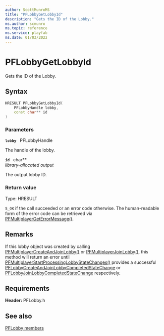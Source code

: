```yaml
---
author: ScottMunroMS
title: "PFLobbyGetLobbyId"
description: "Gets the ID of the Lobby."
ms.author: scmunro
ms.topic: reference
ms.service: playfab
ms.date: 01/03/2022
---
```


# PFLobbyGetLobbyId  

Gets the ID of the Lobby.  

## Syntax  
  
```cpp
HRESULT PFLobbyGetLobbyId(  
    PFLobbyHandle lobby,  
    const char** id  
)  
```  
  
### Parameters  
  
**`lobby`** &nbsp; PFLobbyHandle  
  
The handle of the lobby.  
  
**`id`** &nbsp; char**  
*library-allocated output*  
  
The output lobby ID.  
  
  
### Return value
Type: HRESULT
  
```S_OK``` if the call succeeded or an error code otherwise. The human-readable form of the error code can be retrieved via [PFMultiplayerGetErrorMessage()](../../pfmultiplayer/functions/pfmultiplayergeterrormessage.md).
  
## Remarks  
  
If this lobby object was created by calling [PFMultiplayerCreateAndJoinLobby()](pfmultiplayercreateandjoinlobby.md) or [PFMultiplayerJoinLobby()](pfmultiplayerjoinlobby.md), this method will return an error until [PFMultiplayerStartProcessingLobbyStateChanges()](pfmultiplayerstartprocessinglobbystatechanges.md) provides a successful [PFLobbyCreateAndJoinLobbyCompletedStateChange](../structs/pflobbycreateandjoinlobbycompletedstatechange.md) or [PFLobbyJoinLobbyCompletedStateChange](../structs/pflobbyjoinlobbycompletedstatechange.md) respectively.
  
## Requirements  
  
**Header:** PFLobby.h
  
## See also  
[PFLobby members](../pflobby_members.md)  

  
  
